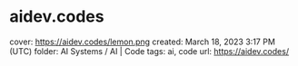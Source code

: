 # aidev.codes

cover: https://aidev.codes/lemon.png
created: March 18, 2023 3:17 PM (UTC)
folder: AI Systems / AI | Code
tags: ai, code
url: https://aidev.codes/